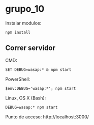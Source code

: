 # grupo_10

Instalar modulos:

```
npm install
```

## Correr servidor

CMD:

```
SET DEBUG=wasap:* & npm start
```

PowerShell:

```
$env:DEBUG='wasap:*'; npm start
```

Linux, OS X (Bash):

```
DEBUG=wasap:* npm start
```

Punto de acceso: http://localhost:3000/
